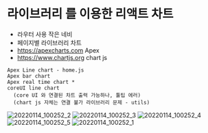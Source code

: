 # 라이브러리 를 이용한 리액트 차트
- 라우터 사용 작은 네비
- 페이지별 라이브러리 차트
- https://apexcharts.com Apex
- https://www.chartjs.org chart js
```
Apex Line chart - home.js
Apex bar chart
Apex real time chart *
coreUI line chart
  (core UI 와 연결된 차트 출력 가능하나, 툴팁 에러)
  (chart js 자체는 연결 불가 라이브러리 문제 - utils)
```

![20220114_100252_2](https://user-images.githubusercontent.com/79763173/149437045-fa8a543f-3cb7-4605-b8d2-dc00e02054b5.jpg)
![20220114_100252_3](https://user-images.githubusercontent.com/79763173/149437049-0bd84010-f9bb-49f8-b9af-0753fa174184.jpg)
![20220114_100252_4](https://user-images.githubusercontent.com/79763173/149437052-d502e92a-a2ef-4bd1-86d4-9cf4189eb929.jpg)
![20220114_100252_5](https://user-images.githubusercontent.com/79763173/149437054-9d1c7641-f3a2-420c-9ffb-cc07a531cc6a.jpg)
![20220114_100252_1](https://user-images.githubusercontent.com/79763173/149437056-8482b390-4179-47ff-9a4c-b8974f671914.jpg)
